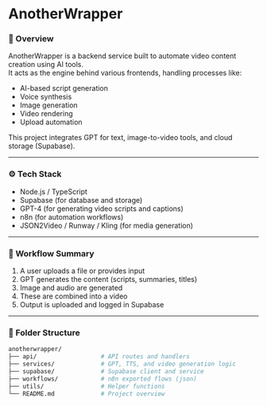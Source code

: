 # AnotherWrapper

### 🧠 Overview  
AnotherWrapper is a backend service built to automate video content creation using AI tools.  
It acts as the engine behind various frontends, handling processes like:

- AI-based script generation
- Voice synthesis
- Image generation
- Video rendering
- Upload automation

This project integrates GPT for text, image-to-video tools, and cloud storage (Supabase).

---

### ⚙️ Tech Stack  
- Node.js / TypeScript  
- Supabase (for database and storage)  
- GPT-4 (for generating video scripts and captions)  
- n8n (for automation workflows)  
- JSON2Video / Runway / Kling (for media generation)

---

### 🔁 Workflow Summary  

1. A user uploads a file or provides input
2. GPT generates the content (scripts, summaries, titles)
3. Image and audio are generated
4. These are combined into a video
5. Output is uploaded and logged in Supabase

---

### 📂 Folder Structure

```bash
anotherwrapper/
├── api/                  # API routes and handlers
├── services/             # GPT, TTS, and video generation logic
├── supabase/             # Supabase client and service
├── workflows/            # n8n exported flows (json)
├── utils/                # Helper functions
└── README.md             # Project overview
